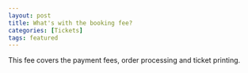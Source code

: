 ```yaml
---
layout: post
title: What's with the booking fee?
categories: [Tickets]
tags: featured
---
```


This fee covers the payment fees, order processing and ticket printing.